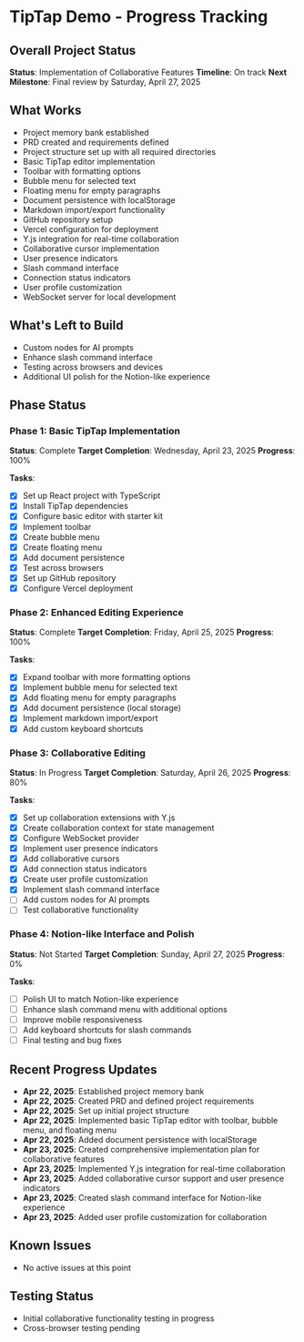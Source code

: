 # TipTap Demo - Progress Tracking

## Overall Project Status
**Status**: Implementation of Collaborative Features
**Timeline**: On track
**Next Milestone**: Final review by Saturday, April 27, 2025

## What Works
- Project memory bank established
- PRD created and requirements defined
- Project structure set up with all required directories
- Basic TipTap editor implementation
- Toolbar with formatting options
- Bubble menu for selected text
- Floating menu for empty paragraphs
- Document persistence with localStorage
- Markdown import/export functionality
- GitHub repository setup
- Vercel configuration for deployment
- Y.js integration for real-time collaboration 
- Collaborative cursor implementation
- User presence indicators
- Slash command interface
- Connection status indicators
- User profile customization
- WebSocket server for local development

## What's Left to Build
- Custom nodes for AI prompts
- Enhance slash command interface
- Testing across browsers and devices
- Additional UI polish for the Notion-like experience

## Phase Status

### Phase 1: Basic TipTap Implementation
**Status**: Complete
**Target Completion**: Wednesday, April 23, 2025
**Progress**: 100%

**Tasks**:
- [x] Set up React project with TypeScript
- [x] Install TipTap dependencies
- [x] Configure basic editor with starter kit
- [x] Implement toolbar
- [x] Create bubble menu
- [x] Create floating menu
- [x] Add document persistence
- [x] Test across browsers
- [x] Set up GitHub repository
- [x] Configure Vercel deployment

### Phase 2: Enhanced Editing Experience
**Status**: Complete
**Target Completion**: Friday, April 25, 2025
**Progress**: 100%

**Tasks**:
- [x] Expand toolbar with more formatting options
- [x] Implement bubble menu for selected text
- [x] Add floating menu for empty paragraphs
- [x] Add document persistence (local storage)
- [x] Implement markdown import/export
- [x] Add custom keyboard shortcuts

### Phase 3: Collaborative Editing
**Status**: In Progress
**Target Completion**: Saturday, April 26, 2025
**Progress**: 80%

**Tasks**:
- [x] Set up collaboration extensions with Y.js
- [x] Create collaboration context for state management
- [x] Configure WebSocket provider
- [x] Implement user presence indicators
- [x] Add collaborative cursors
- [x] Add connection status indicators
- [x] Create user profile customization
- [x] Implement slash command interface
- [ ] Add custom nodes for AI prompts
- [ ] Test collaborative functionality

### Phase 4: Notion-like Interface and Polish
**Status**: Not Started
**Target Completion**: Sunday, April 27, 2025
**Progress**: 0%

**Tasks**:
- [ ] Polish UI to match Notion-like experience
- [ ] Enhance slash command menu with additional options
- [ ] Improve mobile responsiveness
- [ ] Add keyboard shortcuts for slash commands
- [ ] Final testing and bug fixes

## Recent Progress Updates
- **Apr 22, 2025**: Established project memory bank
- **Apr 22, 2025**: Created PRD and defined project requirements
- **Apr 22, 2025**: Set up initial project structure
- **Apr 22, 2025**: Implemented basic TipTap editor with toolbar, bubble menu, and floating menu
- **Apr 22, 2025**: Added document persistence with localStorage
- **Apr 23, 2025**: Created comprehensive implementation plan for collaborative features
- **Apr 23, 2025**: Implemented Y.js integration for real-time collaboration
- **Apr 23, 2025**: Added collaborative cursor support and user presence indicators
- **Apr 23, 2025**: Created slash command interface for Notion-like experience
- **Apr 23, 2025**: Added user profile customization for collaboration

## Known Issues
- No active issues at this point

## Testing Status
- Initial collaborative functionality testing in progress
- Cross-browser testing pending
